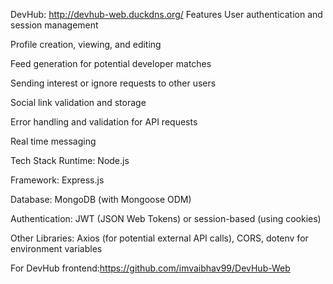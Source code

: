DevHub: http://devhub-web.duckdns.org/
Features
User authentication and session management

Profile creation, viewing, and editing

Feed generation for potential developer matches

Sending interest or ignore requests to other users

Social link validation and storage

Error handling and validation for API requests

Real time messaging 

Tech Stack
Runtime: Node.js

Framework: Express.js

Database: MongoDB (with Mongoose ODM)

Authentication: JWT (JSON Web Tokens) or session-based (using cookies)

Other Libraries: Axios (for potential external API calls), CORS, dotenv for environment variables


For DevHub frontend:https://github.com/imvaibhav99/DevHub-Web


